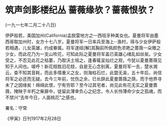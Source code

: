 # 筑声剑影楼纪丛 蔷薇缘欤？蔷薇恨欤？

 

(一九一七年二月二十八日)

 

伊萨般若，美国加州(California)孟脱雷地方之一西班牙种美女也。夏曼将军由墨西哥取加州时，女方十七八岁。夏曼将军一日率兵至海上-·渔村，得与少女伊萨般若相遇，儿女英雄，约成眷属。将军遂结[解]其胸前所佩颜色浓艳之蔷薇一朵赠之少女，而此花乃为一支山吹花，可知此际之夏曼将军盖已英雄心绪乱如丝矣。少女受之，不忍见此花之枯萎，乃取沃土培之，逢春辄呈灿烂之观，今犹以夏曼蔷薇见知于人间也。嗟呼！新花枝胜旧花枝，自是无心念别离，夏曼将军一去，楚水湘云，查不知其音耗，而此多情重义之女，则海枯石烂，此盟无渝，五十年后，尚信将军之必还而无疑。去今三年前，忧伤之余，已长辞此夏曼蔷薇之荫，而于他界寻未了之因缘矣！绵绵此恨，宁有穷耶？至今过其宅者，尚见此有花无实之夏曼蔷薇，掩映于半朽之柴扉中，徒留此薄幸负心之纪念，令人长怜薄命少女之孤魂，而不禁兴“去年今日，人面桃花”之感也。

 

署名：守常

《甲寅》日刊1917年2月28日

 

 

 

